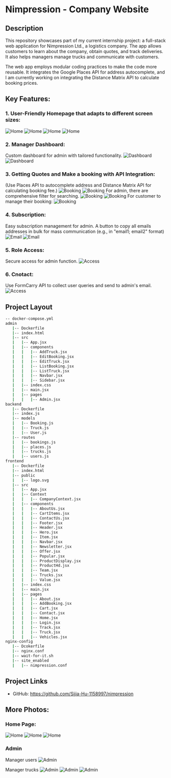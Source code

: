 # Nimpression - Company Website
## Description
This repository showcases part of my current internship project: a full-stack web application for Nimpression Ltd., a logistics company. The app allows customers to learn about the company, obtain quotes, and track deliveries. It also helps managers manage trucks and communicate with customers.

The web app employs modular coding practices to make the code more reusable. It integrates the Google Places API for address autocomplete, and I am currently working on integrating the Distance Matrix API to calculate booking prices.

## Key Features:
### 1. User-Friendly Homepage that adapts to different screen sizes:
![Home](img/home_hero.png)
![Home](img/home_small.png)
![Home](img/home_popular.png)
![Home](img/home_footer.png)

### 2. Manager Dashboard:
Custom dashboard for admin with tailored functionality.
![Dashboard](img/admin_dashboard.png)
![Dashboard](img/admin_small.png)

### 3. Getting Quotes and Make a booking with API Integration:
(Use Places API to autocomplete address and Distance Matrix API for calculating booking fee.)
![Booking](img/booking_1.png)
![Booking](img/booking_2.png)
For admin, there are comprehensive filter for searching. 
![Booking](img/admin_booking.png)
![Booking](img/admin_booking_edit.png)
For customer to manage their booking:
![Booking](img/cart.png)

### 4. Subscription:
Easy subscription management for admin. A button to copy all emails addresses in bulk for mass communication (e.g., in "email1; email2" format)
![Email](img/home_email.png)
![Email](img/admin_email.png)

### 5. Role Access: 
Secure access for admin function.
![Access](img/admin_access.png)

### 6. Cnotact: 
Use FormCarry API to collect user queries and send to admin's email.
![Access](img/contact.png)

## Project Layout
```bash
-- docker-compose.yml
admin
   |-- Dockerfile
   |-- index.html
   |-- src
   |   |-- App.jsx
   |   |-- components
   |   |   |-- AddTruck.jsx
   |   |   |-- EditBooking.jsx
   |   |   |-- EditTruck.jsx
   |   |   |-- ListBooking.jsx
   |   |   |-- ListTruck.jsx
   |   |   |-- Navbar.jsx
   |   |   |-- Sidebar.jsx
   |   |-- index.css
   |   |-- main.jsx
   |   |-- pages
   |   |   |-- Admin.jsx
backend
   |-- Dockerfile
   |-- index.js
   |-- models
   |   |-- Booking.js
   |   |-- Truck.js
   |   |-- User.js
   |-- routes
   |   |-- bookings.js
   |   |-- places.js
   |   |-- trucks.js
   |   |-- users.js
frontend
   |-- Dockerfile
   |-- index.html
   |-- public
   |   |-- logo.svg
   |-- src
   |   |-- App.jsx
   |   |-- Context
   |   |   |-- CompanyContext.jsx
   |   |-- components
   |   |   |-- AboutUs.jsx
   |   |   |-- CartItems.jsx
   |   |   |-- ContactUs.jsx
   |   |   |-- Footer.jsx
   |   |   |-- Header.jsx
   |   |   |-- Hero.jsx
   |   |   |-- Item.jsx
   |   |   |-- Navbar.jsx
   |   |   |-- Newsletter.jsx
   |   |   |-- Offer.jsx
   |   |   |-- Popular.jsx
   |   |   |-- ProductDisplay.jsx
   |   |   |-- ProductHd.jsx
   |   |   |-- Team.jsx
   |   |   |-- Trucks.jsx
   |   |   |-- Value.jsx
   |   |-- index.css
   |   |-- main.jsx
   |   |-- pages
   |   |   |-- About.jsx
   |   |   |-- AddBooking.jsx
   |   |   |-- Cart.jsx
   |   |   |-- Contact.jsx
   |   |   |-- Home.jsx
   |   |   |-- Login.jsx
   |   |   |-- Track.jsx
   |   |   |-- Truck.jsx
   |   |   |-- Vehicles.jsx
nginx-config
   |-- Dcokerfile
   |-- nginx.conf
   |-- wait-for-it.sh
   |-- site_enabled
   |   |-- nimpression.conf
```
## Project Links
- GitHub: https://github.com/Sijia-Hu-1158997/nimpression

## More Photos:
### Home Page: 
![Home](img/home_truck.png)
![Home](img/home_single_truck.png)
![Home](img/login.png)

### Admin
Manager users
![Admin](img/admin_user.png)

Manager trucks
![Admin](img/admin_truck_list.png)
![Admin](img/admin_edit_truck.png)
![Admin](img/admin_add_truck.png)